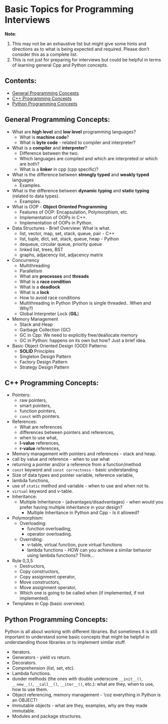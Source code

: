 # Basic Topics for Programming Interviews

__Note__: 
1. This may not be an exhaustive list but might give some hints and directions as to what is being expected and required. Please don’t consider this as a complete list.
2. This is not just for preparing for interviews but could be helpful in terms of learning general Cpp and Python concepts.

## Contents:
- [General Programming Concepts](#general-programming-concepts)
- [C++ Programming Concepts](#c-programming-concepts)
- [Python Programming Concepts](#python-programming-concepts)

## General Programming Concepts:
- What are **high level** and **low level** programming languages?
  - What is **machine code**?
  - What is **byte code** - related to compiler and interpreter?
- What is a **compiler** and **interpreter**?
  - Difference between the two.
  - Which languages are compiled and which are interpreted or which are both?
  - What is a **linker** in cpp (cpp specific)?
- What is the difference between **strongly typed** and **weakly typed** languages
  - Examples.
- What is the difference between **dynamic typing** and **static typing** (related to data types).
  - Examples.
- What is OOP - **Object Oriented Programming**
  - Features of OOP: Encapsulation, Polymorphism, etc.
  - Implementation of OOPs in C++.
  - Implementation of OOPs in Python.
- Data Structures - Brief Overview: What is what.
  - list, vector, map, set, stack, queue, pair - C++
  - list, tuple, dict, set, stack, queue, heap - Python
  - dequeue, circular queue, priority queue
  - linked list, trees, BST
  - graphs, adjacency list, adjacency matrix
- Concurrency
  - Multithreading
  - Parallelism
  - What are **processes** and **threads**
  - What is a **race condition**
  - What is a **deadlock**
  - What is a **lock**
  - How to avoid race conditions
  - Multithreading in Python (Python is single threaded.. When and Why?)
  - Global Interpreter Lock (**GIL**)
- Memory Management
  - Stack and Heap
  - Garbage Collection (GC)
  - GC in Cpp: We need to explicitly free/deallocate memory
  - GC in Python: happens on its own but how? Just a brief idea.
- Basic Object Oriented Design (OOD) Patterns:
  - **SOLID** Principles
  - Singleton Design Pattern
  - Factory Design Pattern
  - Strategy Design Pattern
  

## C++ Programming Concepts:
- Pointers:
  - raw pointers,
  - smart pointers,
  - function pointers,
  - `const` with pointers.
- References:
  - What are references
  - differences between pointers and references,
  - when to use what,
  - **l-value** references,
  - **r-value** references,
- Memory management with pointers and references - stack and heap.
- call by value and reference - when to use what
- returning a pointer and/or a reference from a function/method
- `const` keyword and `const correctness` - basic understanding
- Size of data types and pointer variable, reference variable,
- lambda functions,
- use of `static` method and variable - when to use and when not to.
- `virtual` keyword and v-table.
- Inheritance:
  - Multiple Inheritance -  (advantages/disadvantages) - when would you prefer having multiple inheritance in your design?
    - Multiple Inheritance in Python and Cpp - Is it allowed?
- Polymorphism:
  - Overloading:
    - function overloading,
    - operator overloading.
  - Overriding:
    - v-table, virtual function, pure virtual functions
    - lambda functions - HOW can you achieve a similar behavior using lambda functions? Think…
- Rule 0,3,5
  - Destructors,
  - Copy constructors,
  - Copy assignment operator,
  - Move constructors,
  - Move assignment operator,
  - Which one is going to be called when (if implemented, if not implemented).
- Templates in Cpp (basic overview).


## Python Programming Concepts:
Python is all about working with different libraries. But sometimes it is still important to understand some basic concepts that might be helpful in understanding those libraries or to implement similar stuff.
- Iterators.
- Generators - yield vs return.
- Decorators.
- Comprehension (list, set, etc).
- Lambda functions.
- dunder methods (the ones with double underscore `__init__()`, `__new__()`, `__call__()`, `__iter__()`, etc.): what are they, when to use, how to use them.
- Object referencing, memory management - ‘coz everything in Python is an OBJECT!
- Immutable objects - what are they, examples, why are they made immutable.
- Modules and package structures.



